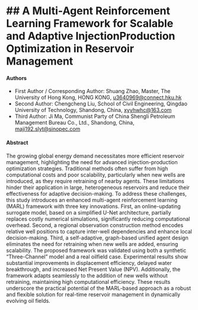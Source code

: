 # ##  A Multi-Agent Reinforcement Learning Framework for Scalable and Adaptive InjectionProduction Optimization in Reservoir Management

#### Authors
* First Author / Corresponding Author: Shuang Zhao, Master, The University of Hong Kong, HONG KONG, u3640969@connect.hku.hk
* Second Author: Chengcheng Liu, School of Civil Engineering, Qingdao University of Technology, Shandong, China, xyyhwhc@163.com
* Third Author: Ji Ma, Communist Party of China Shengli Petroleum Management Bureau Co., Ltd., Shandong, China, maji192.slyt@sinopec.com

#### Abstract
The growing global energy demand necessitates more efficient reservoir management, highlighting the need for advanced injection-production optimization strategies. Traditional methods often suffer from high computational costs and poor scalability, particularly when new wells are introduced, as they require retraining of nearby agents. These limitations hinder their application in large, heterogeneous reservoirs and reduce their effectiveness for adaptive decision-making. To address these challenges, this study introduces an enhanced multi-agent reinforcement learning (MARL) framework with three key innovations. First, an online-updating surrogate model, based on a simplified U-Net architecture, partially replaces costly numerical simulations, significantly reducing computational overhead. Second, a regional observation construction method encodes relative well positions to capture inter-well dependencies and enhance local decision-making. Third, a self-adaptive, graph-based unified agent design eliminates the need for retraining when new wells are added, ensuring scalability. The proposed framework was validated using both a synthetic “Three-Channel” model and a real oilfield case. Experimental results show substantial improvements in displacement efficiency, delayed water breakthrough, and increased Net Present Value (NPV). Additionally, the framework adapts seamlessly to the addition of new wells without retraining, maintaining high computational efficiency. These results underscore the practical potential of the MARL-based approach as a robust and flexible solution for real-time reservoir management in dynamically evolving oil fields.